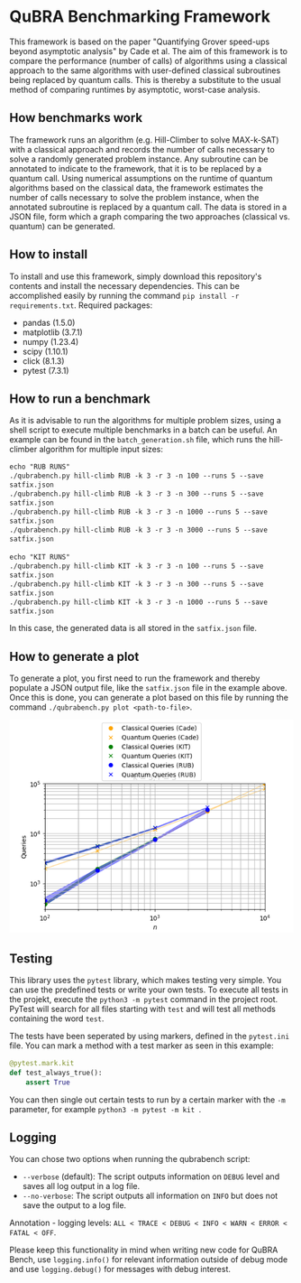 # QuBRA Benchmarking Framework

This framework is based on the paper "Quantifying Grover speed-ups beyond asymptotic analysis" by Cade et al. The aim of 
this framework is to compare the performance (number of calls) of algorithms using a classical approach to the same algorithms 
with user-defined classical subroutines being replaced by quantum calls. This is thereby a substitute to the usual method 
of comparing runtimes by asymptotic, worst-case analysis.

## How benchmarks work

The framework runs an algorithm (e.g. Hill-Climber to solve MAX-k-SAT) with a classical approach and records the number of 
calls necessary to solve a randomly generated problem instance. Any subroutine can be annotated to indicate to the framework, 
that it is to be replaced by a quantum call.  Using numerical assumptions on the runtime 
of quantum algorithms based on the classical data, the framework estimates the number of calls necessary to solve the 
problem instance, when the annotated subroutine is replaced by a quantum call. The data is stored in a JSON file, form which
a graph comparing the two approaches (classical vs. quantum) can be generated.

## How to install
To install and use this framework, simply download this repository's contents and install the necessary dependencies. This can be 
accomplished easily by running the command `pip install -r requirements.txt`. Required packages:
- pandas (1.5.0)
- matplotlib (3.7.1)
- numpy (1.23.4)
- scipy (1.10.1)
- click (8.1.3)
- pytest (7.3.1)

## How to run a benchmark

As it is advisable to run the algorithms for multiple problem sizes, using a shell script to execute multiple benchmarks
in a batch can be useful. An example can be found in the `batch_generation.sh` file, which runs the hill-climber algorithm for multiple 
input sizes:

```shell
echo "RUB RUNS"
./qubrabench.py hill-climb RUB -k 3 -r 3 -n 100 --runs 5 --save satfix.json
./qubrabench.py hill-climb RUB -k 3 -r 3 -n 300 --runs 5 --save satfix.json
./qubrabench.py hill-climb RUB -k 3 -r 3 -n 1000 --runs 5 --save satfix.json
./qubrabench.py hill-climb RUB -k 3 -r 3 -n 3000 --runs 5 --save satfix.json

echo "KIT RUNS"
./qubrabench.py hill-climb KIT -k 3 -r 3 -n 100 --runs 5 --save satfix.json
./qubrabench.py hill-climb KIT -k 3 -r 3 -n 300 --runs 5 --save satfix.json
./qubrabench.py hill-climb KIT -k 3 -r 3 -n 1000 --runs 5 --save satfix.json
```

In this case, the generated data is all stored in the `satfix.json` file. 

## How to generate a plot
To generate a plot, you first need to run the framework and thereby populate a JSON output file, like the `satfix.json` file in the example above.
Once this is done, you can generate a plot based on this file by running the command `./qubrabench.py plot <path-to-file>`.

![Example plot](/documentation/img/satfix.png "Generated plot based on satfix.json")


## Testing

This library uses the `pytest` library, which makes testing very simple. You can use the predefined tests or write your own tests.
To execute all tests in the projekt, execute the `python3 -m pytest` command in the project root. PyTest will search for all files starting 
with `test` and will test all methods containing the word `test`.

The tests have been seperated by using markers, defined in the `pytest.ini` file. You can mark a method with a test marker as seen in this example:
```python
@pytest.mark.kit
def test_always_true():
    assert True
```

You can then single out certain tests to run by a certain marker with the `-m` parameter, for example `python3 -m pytest -m kit `.

## Logging

You can chose two options when running the qubrabench script:

- `--verbose` (default): The script outputs information on `DEBUG` level and saves all log output in a log file.
- `--no-verbose`: The script outputs all information on `INFO` but does not save the output to a log file. 

Annotation - logging levels: `ALL < TRACE < DEBUG < INFO < WARN < ERROR < FATAL < OFF`.

Please keep this functionality in mind when writing new code for QuBRA Bench, use `logging.info()` for relevant information
outside of debug mode and use `logging.debug()` for messages with debug interest.
